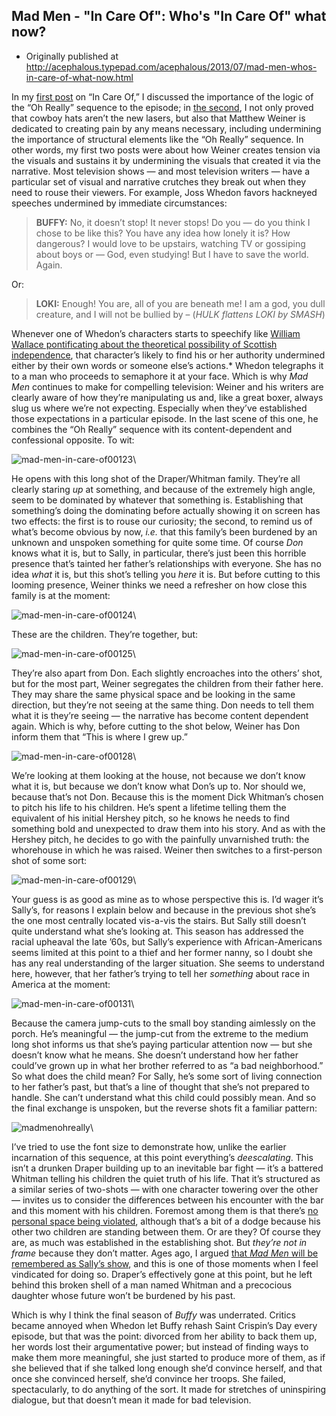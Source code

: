 ## Mad Men - "In Care Of": Who's "In Care Of" what now?

 * Originally published at http://acephalous.typepad.com/acephalous/2013/07/mad-men-whos-in-care-of-what-now.html

In my [first post](http://www.lawyersgunsmoneyblog.com/2013/06/mad-men-in-care-of-what-oh-really) on “In Care Of,” I discussed the importance of the logic of the “Oh Really” sequence to the episode; in [the second](http://www.lawyersgunsmoneyblog.com/2013/06/mad-men-disappointment-in-care-of-convention),
 I not only proved that cowboy hats aren’t the new lasers, but also that Matthew Weiner is dedicated to creating pain by any means necessary, including undermining the importance of structural elements like the “Oh Really” sequence. In other words, my first two posts were about how Weiner creates tension via the visuals and sustains it by undermining the visuals that created it via the narrative. Most television shows — and most television writers — have a particular set of visual and narrative crutches they break out when they need to rouse their viewers. For example, Joss Whedon favors hackneyed speeches undermined by immediate circumstances:

> **BUFFY:** No, it doesn’t stop! It never stops! Do you — do you think I chose to  be like this? You have any idea how lonely it is? How dangerous? I would  love to be upstairs, watching TV or gossiping about boys or — God,  even studying! But I have to save the world. Again.

Or:

> **LOKI:** Enough! You are, all of you are beneath me! I am a god, you dull creature, and I will not be bullied by –
> (*HULK flattens LOKI by SMASH*)

Whenever one of Whedon’s characters starts to speechify like [William Wallace pontificating about the theoretical possibility of Scottish independence](http://youtu.be/gr_OpFxCx-A), that character’s likely to find his or her authority undermined either by their own words or someone else’s actions.* Whedon telegraphs it to a man who proceeds to semaphore it at your face. Which is why *Mad Men* continues to make for compelling television: Weiner and his writers are clearly aware of how they’re manipulating us and, like a great boxer, always slug us where we’re not expecting. Especially when they’ve established those expectations in a particular episode. In the last scene of this one, he combines the “Oh Really” sequence with its content-dependent and confessional opposite. To wit:

![mad-men-in-care-of00123](images/tv/mad-men/in-care-of-3/mad-men-in-care-of00123.png)\ 

He opens with this long shot of the Draper/Whitman family. They’re all clearly staring *up* at something, and because of the extremely high angle, seem to be dominated by whatever that something is. Establishing that something’s doing the dominating before actually showing it on screen has two effects: the first is to rouse our curiosity; the second, to remind us of what’s become obvious by now, *i.e.* that this family’s been burdened by an unknown and unspoken something for quite some time. Of course *Don* knows what it is, but to Sally, in particular, there’s just been this horrible presence that’s tainted her father’s relationships with everyone. She has no idea *what* it is, but this shot’s telling you *here* it is. But before cutting to this looming presence, Weiner thinks we need a refresher on how close this family is at the moment:

![mad-men-in-care-of00124](images/tv/mad-men/in-care-of-3/mad-men-in-care-of00124.png)\ 

These are the children. They’re together, but:

![mad-men-in-care-of00125](images/tv/mad-men/in-care-of-3/mad-men-in-care-of00125.png)\ 

They’re also apart from Don. Each slightly encroaches into the others’ shot, but for the most part, Weiner segregates the children from their father here. They may share the same physical space and be looking in the same direction, but they’re not seeing at the same thing. Don needs to tell them what it is they’re seeing — the narrative has become content dependent again. Which is why, before cutting to the shot below, Weiner has Don inform them that “This is where I grew up.”

![mad-men-in-care-of00128](images/tv/mad-men/in-care-of-3/mad-men-in-care-of00128.png)\ 

We’re looking at them looking at the house, not because we don’t know what it is, but because we don’t know what Don’s up to. Nor should we, because that’s not Don. Because this is the moment Dick Whitman’s chosen to pitch his life to his children. He’s spent a lifetime telling them the equivalent of his initial Hershey pitch, so he knows he needs to find something bold and unexpected to draw them into his story. And as with the Hershey pitch, he decides to go with the painfully unvarnished truth: the whorehouse in which he was raised. Weiner then switches to a first-person shot of some sort:

![mad-men-in-care-of00129](images/tv/mad-men/in-care-of-3/mad-men-in-care-of00129.png)\ 

Your guess is as good as mine as to whose perspective this is. I’d wager it’s Sally’s, for reasons I explain below and because in the previous shot she’s the one most centrally located vis-a-vis the stairs. But Sally still doesn’t quite understand what she’s looking at. This season has addressed the racial upheaval the late ’60s, but Sally’s experience with African-Americans seems limited at this point to a thief and her former nanny, so I doubt she has any real understanding of the larger situation. She seems to understand here, however, that her father’s trying to tell her *something* about race in America at the moment:

![mad-men-in-care-of00131](images/tv/mad-men/in-care-of-3/mad-men-in-care-of00131.png)\ 

Because the camera jump-cuts to the small boy standing aimlessly on the porch. He’s meaningful — the jump-cut from the extreme to the medium long shot informs us that she’s paying particular attention now — but she doesn’t know what he means. She doesn’t understand how her father could’ve grown up in what her brother referred to as “a bad neighborhood.” So what does the child mean? For Sally, he’s some sort of living connection to her father’s past, but that’s a line of thought that she’s not prepared to handle. She can’t understand what this child could possibly mean. And so the final exchange is unspoken, but the reverse shots fit a familiar pattern:

![madmenohreally](images/tv/mad-men/in-care-of-3/madmenohreally.jpg)\ 

I’ve tried to use the font size to demonstrate how, unlike the earlier incarnation of this sequence, at this point everything’s *deescalating*. This isn’t a drunken Draper building up to an inevitable bar fight — it’s a battered Whitman telling his children the quiet truth of his life. That it’s structured as a similar series of two-shots — with one character towering over the other — invites us to consider the differences between his encounter with the bar and this moment with his children. Foremost among them is that there’s [no personal space being violated](http://www.lawyersgunsmoneyblog.com/wp-content/uploads/2013/06/mad-men-in-care-of-montage-02.jpg), although that’s a bit of a dodge because his other two children are standing between them. Or are they? Of course they are, as much was established in the establishing shot. But *they’re not in frame* because they don’t matter. Ages ago, I argued [that *Mad Men* will be remembered as Sally’s show](http://acephalous.typepad.com/acephalous/2012/03/mad-men-a-little-kiss.html), and this is one of those moments when I feel vindicated for doing so. Draper’s effectively gone at this point, but he left behind this broken shell of a man named Whitman and a precocious daughter whose future won’t be burdened by his past.

Which is why I think the final season of *Buffy* was underrated. Critics became annoyed when Whedon let Buffy rehash Saint Crispin’s Day every episode, but that was the point: divorced from her ability to back them up, her words lost their argumentative power; but instead of finding ways to make them more meaningful, she just started to produce more of them, as if she believed that if she talked long enough she’d convince herself, and that once she convinced herself, she’d convince her troops. She failed, spectacularly, to do anything of the sort. It made for stretches of uninspiring dialogue, but that doesn’t mean it made for bad television.
